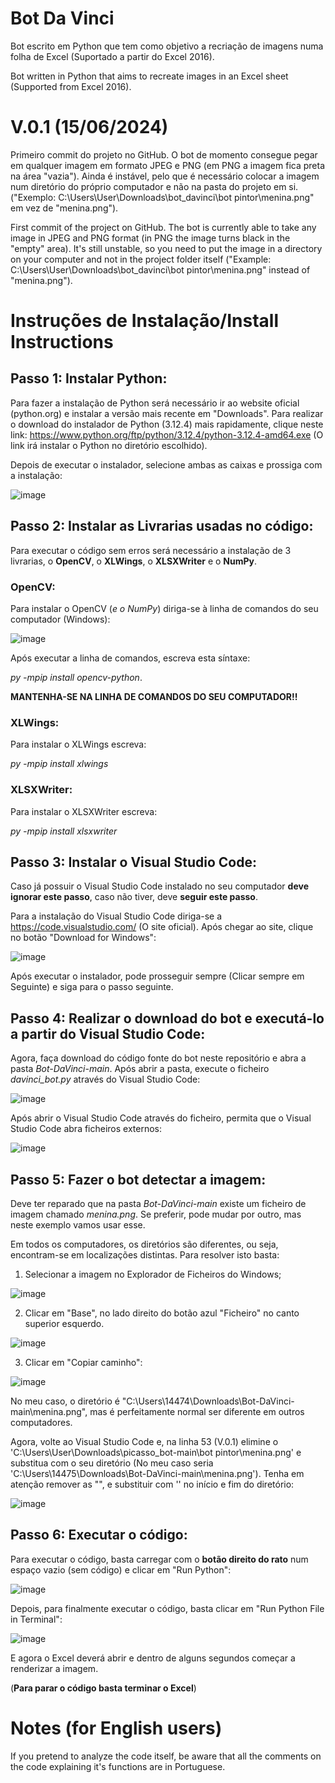 # Bot Da Vinci
Bot escrito em Python que tem como objetivo a recriação de imagens numa folha de Excel (Suportado a partir do Excel 2016).

Bot written in Python that aims to recreate images in an Excel sheet (Supported from Excel 2016).

# V.0.1 (15/06/2024)

Primeiro commit do projeto no GitHub. O bot de momento consegue pegar em qualquer imagem em formato JPEG e PNG (em PNG a imagem fica preta na área "vazia").
Ainda é instável, pelo que é necessário colocar a imagem num diretório do próprio computador e não na pasta do projeto em si. ("Exemplo: C:\Users\User\Downloads\bot_davinci\bot pintor\menina.png" em vez de "menina.png").

First commit of the project on GitHub. The bot is currently able to take any image in JPEG and PNG format (in PNG the image turns black in the "empty" area).
It's still unstable, so you need to put the image in a directory on your computer and not in the project folder itself ("Example: C:\Users\User\Downloads\bot_davinci\bot pintor\menina.png" instead of "menina.png").

# Instruções de Instalação/Install Instructions

## Passo 1: Instalar Python:

Para fazer a instalação de Python será necessário ir ao website oficial (python.org) e instalar a versão mais recente em "Downloads". Para realizar o download do instalador de Python (3.12.4) mais rapidamente, clique neste link: https://www.python.org/ftp/python/3.12.4/python-3.12.4-amd64.exe (O link irá instalar o Python no diretório escolhido).

Depois de executar o instalador, selecione ambas as caixas e prossiga com a instalação: 

![image](https://github.com/dabrelity1/Bot-DaVinci/assets/147398154/47f250a2-e902-4f6b-ab98-1f4672986754)

## Passo 2: Instalar as Livrarias usadas no código:

Para executar o código sem erros será necessário a instalação de 3 livrarias, o **OpenCV**, o **XLWings**, o **XLSXWriter** e o **NumPy**.

### OpenCV:

Para instalar o OpenCV (*e o NumPy*) diriga-se à linha de comandos do seu computador (Windows):

![image](https://github.com/dabrelity1/Bot-DaVinci/assets/147398154/c94c1d73-8e20-4300-b4b7-e90339208af7)

Após executar a linha de comandos, escreva esta síntaxe:

*py -mpip install opencv-python*.

**MANTENHA-SE NA LINHA DE COMANDOS DO SEU COMPUTADOR!!**

### XLWings:

Para instalar o XLWings escreva:

*py -mpip install xlwings*

### XLSXWriter:

Para instalar o XLSXWriter escreva:

*py -mpip install xlsxwriter*

## Passo 3: Instalar o Visual Studio Code:

Caso já possuir o Visual Studio Code instalado no seu computador **deve ignorar este passo**, caso não tiver, deve **seguir este passo**.

Para a instalação do Visual Studio Code diriga-se a https://code.visualstudio.com/ (O site oficial).
Após chegar ao site, clique no botão "Download for Windows":

![image](https://github.com/dabrelity1/Bot-DaVinci/assets/147398154/70136bf9-7bce-47c8-b9ec-8d38da48029e)

Após executar o instalador, pode prosseguir sempre (Clicar sempre em Seguinte) e siga para o passo seguinte.

## Passo 4: Realizar o download do bot e executá-lo a partir do Visual Studio Code:

Agora, faça download do código fonte do bot neste repositório e abra a pasta *Bot-DaVinci-main*.
Após abrir a pasta, execute o ficheiro *davinci_bot.py* através do Visual Studio Code:

![image](https://github.com/dabrelity1/Bot-DaVinci/assets/147398154/95d656d4-1feb-41cc-bd4f-1f0db0c5f1bd)

Após abrir o Visual Studio Code através do ficheiro, permita que o Visual Studio Code abra ficheiros externos:

![image](https://github.com/dabrelity1/Bot-DaVinci/assets/147398154/54218051-5f23-4ee8-851a-14c2eae38620)

## Passo 5: Fazer o bot detectar a imagem:

Deve ter reparado que na pasta *Bot-DaVinci-main* existe um ficheiro de imagem chamado *menina.png*. Se preferir, pode mudar por outro, mas neste exemplo vamos usar esse.

Em todos os computadores, os diretórios são diferentes, ou seja, encontram-se em localizações distintas. Para resolver isto basta:

1. Selecionar a imagem no Explorador de Ficheiros do Windows;

![image](https://github.com/dabrelity1/Bot-DaVinci/assets/147398154/de8c2c35-428a-475c-a4b8-0289da147cc5)

2. Clicar em "Base", no lado direito do botão azul "Ficheiro" no canto superior esquerdo.

![image](https://github.com/dabrelity1/Bot-DaVinci/assets/147398154/5780c508-b5ed-4ffa-b6f3-c5389b98e2ee)

3. Clicar em "Copiar caminho":

![image](https://github.com/dabrelity1/Bot-DaVinci/assets/147398154/2f6fd934-171b-4ae3-b9c4-bb70d7a659ae)

No meu caso, o diretório é "C:\Users\14474\Downloads\Bot-DaVinci-main\menina.png", mas é perfeitamente normal ser diferente em outros computadores.

Agora, volte ao Visual Studio Code e, na linha 53 (V.0.1) elimine o 'C:\Users\User\Downloads\picasso_bot-main\bot pintor\menina.png' e substitua com o seu diretório (No meu caso seria 'C:\Users\14475\Downloads\Bot-DaVinci-main\menina.png'). Tenha em atenção remover as "", e substituir com '' no início e fim do diretório:

![image](https://github.com/dabrelity1/Bot-DaVinci/assets/147398154/37de383e-e7e2-4e2d-987f-c6d4ee74e5e7)

## Passo 6: Executar o código:

Para executar o código, basta carregar com o **botão direito do rato** num espaço vazio (sem código) e clicar em "Run Python":

![image](https://github.com/dabrelity1/Bot-DaVinci/assets/147398154/85b51841-f739-49fc-8fae-b5c3db63d200)

Depois, para finalmente executar o código, basta clicar em "Run Python File in Terminal":

![image](https://github.com/dabrelity1/Bot-DaVinci/assets/147398154/eec11255-0af8-42a5-9a38-91d50879d50f)

E agora o Excel deverá abrir e dentro de alguns segundos começar a renderizar a imagem.

(**Para parar o código basta terminar o Excel**)

# Notes (for English users)

If you pretend to analyze the code itself, be aware that all the comments on the code explaining it's functions are in Portuguese.
